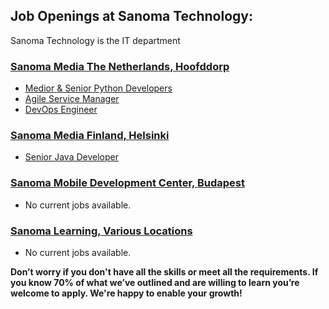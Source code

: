 ## Job Openings at Sanoma Technology:

Sanoma Technology is the IT department 


### [Sanoma Media The Netherlands, Hoofddorp](https://github.com/sanoma/jobs/tree/master/hoofddorp_jobs)

* [Medior & Senior Python Developers](https://github.com/sanoma/jobs/blob/master/hoofddorp_jobs/senior_python_developer.md)
* [Agile Service Manager](https://github.com/sanoma/jobs/blob/master/hoofddorp_jobs/agile_service_manager.md)
* [DevOps Engineer](https://github.com/sanoma/jobs/blob/master/hoofddorp_jobs/devops_engineer.md)

<!--* [Senior Big Data Engineer](https://github.com/sanoma/jobs/blob/master/hoofddorp_jobs/senior_big_data_engineer.md)-->


### [Sanoma Media Finland, Helsinki](https://github.com/sanoma/jobs/blob/master/helsinki_jobs)

* [Senior Java Developer](https://github.com/sanoma/jobs/blob/master/helsinki_jobs/senior_java_developer.md)

<!--* [DevOps Engineer](https://github.com/sanoma/jobs/blob/master/hoofddorp_jobs/devops_engineer.md)-->

### [Sanoma Mobile Development Center, Budapest](https://github.com/sanoma/jobs/blob/master/budapest_jobs)

* No current jobs available.

### [Sanoma Learning, Various Locations](https://github.com/sanoma/jobs/blob/master/sanomalearning_jobs/)

* No current jobs available.


**Don’t worry if you don't have all the skills or meet all the requirements. If you know 70% of what we’ve outlined and are willing to learn you’re welcome to apply. We're happy to enable your growth!**
